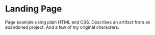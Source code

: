 # Landing Page
Page example using plain HTML and CSS. Describes an artifact from an abandoned project. And a few of my original characters.
